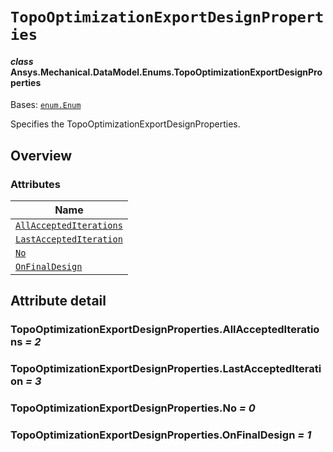 # `TopoOptimizationExportDesignProperties`

<a id="ansys.mechanical.stubs.v242.Ansys.Mechanical.DataModel.Enums.TopoOptimizationExportDesignProperties"></a>

#### *class* Ansys.Mechanical.DataModel.Enums.TopoOptimizationExportDesignProperties

Bases: [`enum.Enum`](https://docs.python.org/3/library/enum.html#enum.Enum)

Specifies the TopoOptimizationExportDesignProperties.

<!-- !! processed by numpydoc !! -->

<a id="overview"></a>

## Overview

### Attributes

| Name |
| ------------------------------------------------------------------------------------------------------------------------------------------------------------------------------------------ |
| [`AllAcceptedIterations`](#TopoOptimizationExportDesignProperties.AllAcceptedIterations) |
| [`LastAcceptedIteration`](#TopoOptimizationExportDesignProperties.LastAcceptedIteration) |
| [`No`](#TopoOptimizationExportDesignProperties.No) |
| [`OnFinalDesign`](#TopoOptimizationExportDesignProperties.OnFinalDesign) |

<a id="attribute-detail"></a>

## Attribute detail

<a id="TopoOptimizationExportDesignProperties.AllAcceptedIterations"></a>

### TopoOptimizationExportDesignProperties.AllAcceptedIterations *= 2*

<a id="TopoOptimizationExportDesignProperties.LastAcceptedIteration"></a>

### TopoOptimizationExportDesignProperties.LastAcceptedIteration *= 3*

<a id="TopoOptimizationExportDesignProperties.No"></a>

### TopoOptimizationExportDesignProperties.No *= 0*

<a id="TopoOptimizationExportDesignProperties.OnFinalDesign"></a>

### TopoOptimizationExportDesignProperties.OnFinalDesign *= 1*


